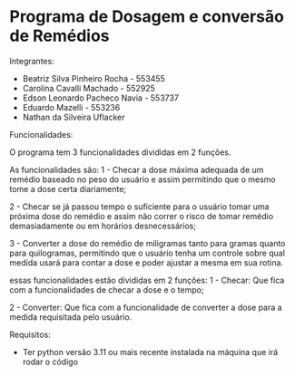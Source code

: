 # Programa de Dosagem e conversão de Remédios

Integrantes:
- Beatriz Silva Pinheiro Rocha - 553455
- Carolina Cavalli Machado - 552925
- Edson Leonardo Pacheco Navia - 553737
- Eduardo Mazelli - 553236
- Nathan da Silveira Uflacker

Funcionalidades:


O programa tem 3 funcionalidades divididas em 2 funções.

As funcionalidades são:
1 - Checar a dose máxima adequada de um remédio baseado no peso do usuário e assim permitindo que o mesmo tome a dose certa diariamente;

2 - Checar se já passou tempo o suficiente para o usuário tomar uma próxima dose do remédio e assim não correr o risco de tomar remédio demasiadamente ou em horários desnecessários;

3 - Converter a dose do remédio de miligramas tanto para gramas quanto para quilogramas, permitindo que o usuário tenha um controle sobre qual medida usará para contar a dose e poder ajustar a mesma em sua rotina.

essas funcionalidades estão divididas em 2 funções:
1 - Checar: Que fica com a funcionalidades de checar a dose e o tempo;

2 - Converter: Que fica com a funcionalidade de converter a dose para a medida requisitada pelo usuário.

Requisitos:
- Ter python versão 3.11 ou mais recente instalada na máquina que irá rodar o código
